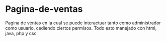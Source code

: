 # Pagina-de-ventas
Pagina de ventas en la cual se puede interactuar tanto como administrador como usuario, cediendo ciertos permisos. Todo esto manejado con html, java, php y csc
